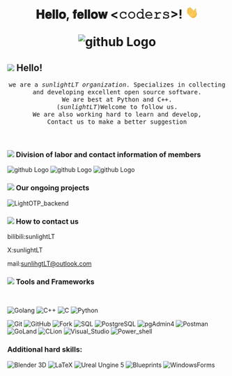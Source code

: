 <h1 align="center">𝐇𝐞𝐥𝐥𝐨, 𝐟𝐞𝐥𝐥𝐨𝐰 <𝚌𝚘𝚍𝚎𝚛𝚜></𝚌𝚘𝚍𝚎𝚛𝚜>! <img src="https://raw.githubusercontent.com/ABSphreak/ABSphreak/master/gifs/Hi.gif" width="30px" alt="">
  
![github Logo](https://github.com/sunlightlt/introduce-sunlightLT/blob/main/ph/2.png)

## <img src="https://raw.githubusercontent.com/alexnaiman/alexnaiman/master/resources/welcomeglitch.gif" width="50px" /> Hello!

<p align="center" >
  <samp>
    we are a <em>sunlightLT organization</em>. Specializes in collecting and developing excellent open source software.
  <br/> We are best at Python and C++. 
    <br/> (<em>sunlightLT</em>)Welcome to follow us.
      <br/>
We are also working hard to learn and develop,
          <br/>
Contact us to make a better suggestion
  </samp>
  <br/>
  <br/>
  <br/>
</p>

### <img src="https://raw.githubusercontent.com/alexnaiman/alexnaiman/master/resources/PusheenCompute.gif" width="70px" /> Division of labor and contact information of members

![github Logo](https://github.com/sunlightlt/introduce-sunlightLT/blob/main/ph/3.png)
![github Logo](https://github.com/sunlightlt/introduce-sunlightLT/blob/main/ph/4.png)
![github Logo](https://github.com/sunlightlt/introduce-sunlightLT/blob/main/ph/5.png)

### <img src="https://raw.githubusercontent.com/alexnaiman/alexnaiman/master/resources/Confused_Dog.gif" height="50px" /> Our ongoing projects 

![LightOTP_backend]("https://github.com/gitpetyr/LightOTP_backend")

### <img src="https://raw.githubusercontent.com/alexnaiman/alexnaiman/master/resources/cool_duck.gif" width="60px" /> How to contact us 

bilibili:sunlightLT


X:sunlightLT


mail:sunlihgtLT@outlook.com

### <img src="https://raw.githubusercontent.com/alexnaiman/alexnaiman/master/resources/pickaxe.png" width="40px" /> Tools and Frameworks

<p align="center">
    <img src="https://raw.githubusercontent.com/alexnaiman/alexnaiman/master/resources/dev/bash.svg" height="35px" style="vertical-align:top; margin:6px 4px"  alt=""/>
     <img src="https://raw.githubusercontent.com/alexnaiman/alexnaiman/master/resources/dev/csharp.svg" height="35px" style="vertical-align:top; margin:6px 4px"  alt=""/>
      <img src="https://raw.githubusercontent.com/alexnaiman/alexnaiman/master/resources/dev/css3.svg" height="35px" style="vertical-align:top; margin:6px 4px"  alt=""/>
       <img src="https://raw.githubusercontent.com/alexnaiman/alexnaiman/master/resources/dev/gamedev.svg" height="35px" style="vertical-align:top; margin:6px 4px"  alt=""/>
        <img src="https://raw.githubusercontent.com/alexnaiman/alexnaiman/master/resources/dev/html.svg" height="35px" style="vertical-align:top; margin:6px 4px"  alt=""/>
         <img src="https://raw.githubusercontent.com/alexnaiman/alexnaiman/master/resources/dev/java.svg" height="35px" style="vertical-align:top; margin:6px 4px"  alt=""/>
          <img src="https://raw.githubusercontent.com/alexnaiman/alexnaiman/master/resources/dev/js.svg" height="35px" style="vertical-align:top; margin:6px 4px"  alt=""/>
           <img src="https://raw.githubusercontent.com/alexnaiman/alexnaiman/master/resources/dev/mobile.svg" height="35px" style="vertical-align:top; margin:6px 4px"  alt=""/>
            <img src="https://raw.githubusercontent.com/alexnaiman/alexnaiman/master/resources/dev/nodejs.svg" height="35px" style="vertical-align:top; margin:6px 4px"  alt=""/>
             <img src="https://raw.githubusercontent.com/alexnaiman/alexnaiman/master/resources/dev/python.svg" height="35px" style="vertical-align:top; margin:6px 4px"  alt=""/>
             <img src="https://raw.githubusercontent.com/alexnaiman/alexnaiman/master/resources/dev/react_native.svg" height="35px" style="vertical-align:top; margin:6px 4px" alt=""/>
             <img src="https://raw.githubusercontent.com/alexnaiman/alexnaiman/master/resources/dev/sass.svg" height="35px" style="vertical-align:top; margin:6px 4px" alt=""/>
             <img src="https://raw.githubusercontent.com/alexnaiman/alexnaiman/master/resources/dev/unity.svg" height="35px" style="vertical-align:top; margin:6px 4px" alt=""/>
             <img src="https://raw.githubusercontent.com/alexnaiman/alexnaiman/master/resources/dev/visualstudio_code.svg" height="35px" style="vertical-align:top; margin:6px 4px" alt=""/>
             <img src="https://raw.githubusercontent.com/alexnaiman/alexnaiman/master/resources/dev/xcode.svg" height="35px" style="vertical-align:top; margin:6px 4px" alt=""/>

</p>

![Golang](https://img.shields.io/badge/Golang-00CED1?style=for-the-badge&logo=go&logoColor=00008B)
![C++](https://img.shields.io/badge/C++-000000?style=for-the-badge&logo=C%2b%2b&logoColor=FF0000)
![C](https://img.shields.io/badge/C-DCDCDC?style=for-the-badge&logo=C&logoColor=696969)
![Python](https://img.shields.io/badge/Python-87CEEB?style=for-the-badge&logo=python&logoColor=FFFF00)

![Git](https://img.shields.io/badge/git-000080)
![GitHub](https://img.shields.io/badge/github-0000FF)
![Fork](https://img.shields.io/badge/fork-00FFFF)
![SQL](https://img.shields.io/badge/SQL-00FF05)
![PostgreSQL](https://img.shields.io/badge/PostgreSQL-998910)
![pgAdmin4](https://img.shields.io/badge/pgAdmin4-808000)
![Postman](https://img.shields.io/badge/Postman-FFFF00)
![GoLand](https://img.shields.io/badge/GoLand-800085)
![CLion](https://img.shields.io/badge/CLion-B0C0F5)
![Visual_Studio](https://img.shields.io/badge/Visual_Studio-FF00FF) 
![Power_shell](https://img.shields.io/badge/Markdown-FF5555)

### Additional hard skills:

![Blender 3D](https://img.shields.io/badge/Blender_3D-F95305) 
![LaTeX](https://img.shields.io/badge/LaTeX-50F115) 
![Ureal Ungine 5](https://img.shields.io/badge/Ureal_Ungine_5-50F0F5) 
![Blueprints](https://img.shields.io/badge/Blueprints-231AB5)
![WindowsForms](https://img.shields.io/badge/Windows_Forms-203185)



